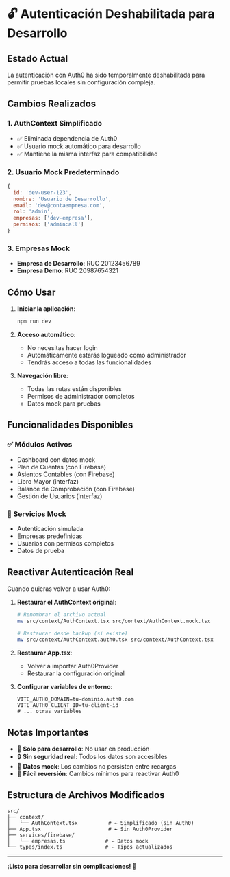 # 🔓 Autenticación Deshabilitada para Desarrollo

## Estado Actual
La autenticación con Auth0 ha sido temporalmente deshabilitada para permitir pruebas locales sin configuración compleja.

## Cambios Realizados

### 1. AuthContext Simplificado
- ✅ Eliminada dependencia de Auth0
- ✅ Usuario mock automático para desarrollo
- ✅ Mantiene la misma interfaz para compatibilidad

### 2. Usuario Mock Predeterminado
```javascript
{
  id: 'dev-user-123',
  nombre: 'Usuario de Desarrollo',
  email: 'dev@contaempresa.com',
  rol: 'admin',
  empresas: ['dev-empresa'],
  permisos: ['admin:all']
}
```

### 3. Empresas Mock
- **Empresa de Desarrollo**: RUC 20123456789
- **Empresa Demo**: RUC 20987654321

## Cómo Usar

1. **Iniciar la aplicación**:
   ```bash
   npm run dev
   ```

2. **Acceso automático**: 
   - No necesitas hacer login
   - Automáticamente estarás logueado como administrador
   - Tendrás acceso a todas las funcionalidades

3. **Navegación libre**:
   - Todas las rutas están disponibles
   - Permisos de administrador completos
   - Datos mock para pruebas

## Funcionalidades Disponibles

### ✅ Módulos Activos
- Dashboard con datos mock
- Plan de Cuentas (con Firebase)
- Asientos Contables (con Firebase)
- Libro Mayor (interfaz)
- Balance de Comprobación (con Firebase)
- Gestión de Usuarios (interfaz)

### 🔧 Servicios Mock
- Autenticación simulada
- Empresas predefinidas
- Usuarios con permisos completos
- Datos de prueba

## Reactivar Autenticación Real

Cuando quieras volver a usar Auth0:

1. **Restaurar el AuthContext original**:
   ```bash
   # Renombrar el archivo actual
   mv src/context/AuthContext.tsx src/context/AuthContext.mock.tsx
   
   # Restaurar desde backup (si existe)
   mv src/context/AuthContext.auth0.tsx src/context/AuthContext.tsx
   ```

2. **Restaurar App.tsx**:
   - Volver a importar Auth0Provider
   - Restaurar la configuración original

3. **Configurar variables de entorno**:
   ```env
   VITE_AUTH0_DOMAIN=tu-dominio.auth0.com
   VITE_AUTH0_CLIENT_ID=tu-client-id
   # ... otras variables
   ```

## Notas Importantes

- 🚨 **Solo para desarrollo**: No usar en producción
- 🔒 **Sin seguridad real**: Todos los datos son accesibles
- 🧪 **Datos mock**: Los cambios no persisten entre recargas
- 🔄 **Fácil reversión**: Cambios mínimos para reactivar Auth0

## Estructura de Archivos Modificados

```
src/
├── context/
│   └── AuthContext.tsx          # ← Simplificado (sin Auth0)
├── App.tsx                      # ← Sin Auth0Provider
├── services/firebase/
│   └── empresas.ts             # ← Datos mock
└── types/index.ts              # ← Tipos actualizados
```

---

**¡Listo para desarrollar sin complicaciones! 🚀**